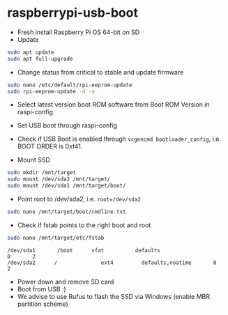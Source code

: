 # raspberrypi-usb-boot

- Fresh install Raspberry Pi OS 64-bit on SD
- Update

```sh
sudo apt update
sudo apt full-upgrade
```
- Change status from critical to stable and update firmware
```sh
sudo nano /etc/default/rpi-eeprom-update
sudo rpi-eeprom-update -d -a
```
- Select latest version boot ROM software from Boot ROM Version in raspi-config
- Set USB boot through raspi-config
- Check if USB Boot is enabled through `vcgencmd bootloader_config`, i.e. BOOT ORDER is 0xf41.

- Mount SSD
```sh
sudo mkdir /mnt/target
sudo mount /dev/sda2 /mnt/target/
sudo mount /dev/sda1 /mnt/target/boot/
```

- Point root to /dev/sda2, i.e. `root=/dev/sda2`
```sh
sudo nano /mnt/target/boot/cmdline.txt
```

- Check if fstab points to the right boot and root

```sh
sudo nano /mnt/target/etc/fstab
```

```
/dev/sda1       /boot      vfat          defaults                     0       2
/dev/sda2      /              ext4         defaults,noatime       0       2
```

- Power down and remove SD card
- Boot from USB :)
- We advise to use Rufus to flash the SSD via Windows (enable MBR partition scheme)
